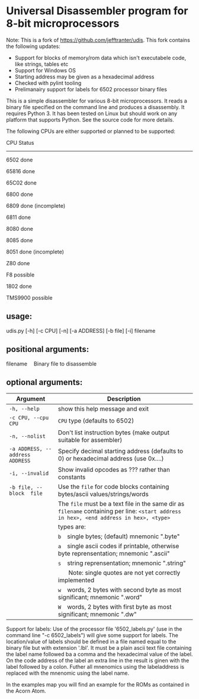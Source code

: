 # Universal Disassembler program for 8-bit microprocessors

Note:
This is a fork of https://github.com/jefftranter/udis. This fork contains the
following updates:
- Support for blocks of memory/rom data which isn't executabele code, like strings, tables etc
- Support for Windows OS
- Starting address may be given as a hexadecimal address
- Checked with pylint tooling
- Prelimanairy support for labels for 6502 processor binary files

This is a simple disassembler for various 8-bit microprocessors. It
reads a binary file specified on the command line and produces a
disassembly. It requires Python 3. It has been tested on Linux but
should work on any platform that supports Python. See the source code
for more details.

The following CPUs are either supported or planned to be supported:

CPU    Status
---    ------

6502    done

65816   done

65C02   done

6800    done

6809    done (incomplete)

6811    done

8080    done

8085    done

8051    done (incomplete)

Z80     done

F8      possible

1802    done

TMS9900 possible


usage:
-----
udis.py [-h] [-c CPU] [-n] [-a ADDRESS] [-b file] [-i] filename

positional arguments:
---------------------

filename &ensp;&ensp;Binary file to disassemble

optional arguments:
------------------

| Argument                | Description                                                      |
|-------------------------|------------------------------------------------------------------|
| `-h, --help`        | show this help message and exit                                  |
| `-c CPU, --cpu CPU` | `CPU` type (defaults to 6502)                                      |
| `-n, --nolist`     | Don't list instruction bytes (make output suitable for assembler)|
| `-a ADDRESS, --address ADDRESS` | Specify decimal starting address (defaults to 0) or hexadecimal address (use 0x....)                          |
| `-i, --invalid`     | Show invalid opcodes as ??? rather than constants                |
| `-b file, --block  file` | Use the `file` for code blocks containing bytes/ascii values/strings/words |
|                   | The `file` must be a text file in the same dir as `filename` containing per line: `<start address in hex>, <end address in hex>, <type>` |
|                   | types are: |
|                   | `b` &ensp; single bytes; (default) mnemonic ".byte" |
|                   | `a` &ensp; single ascii codes if printable, otherwise byte reprensentation; mnemonic ".ascii"
|                   | `s` &ensp; string reprensentation; mnemonic ".string"
|                   |&ensp;&ensp;&ensp; Note: single quotes are not yet correctly implemented
|                   | `w` &ensp; words, 2 bytes with second byte as most significant; mnemonic ".word"
|                   | `W` &ensp; words, 2 bytes with first byte as most significant; mnemonic ".dw"


Support for labels:
Use of the processor file '6502_labels.py' (use in the command line "-c 6502_labels") will give some support for labels. 
The location/value of labels should be defined in a file named equal to the binary file but with extension '.lbl'. It
must be a plain ascii text file containing the label name followed ba a comma and the hexadecimal value
of the label. On the code address of the label an extra line in the result is ginen with the label followed by a colon. Futher 
all mnenomics using the labeladdress is replaced with the mnenomic using the label name.

In the examples map you will find an example for the ROMs as contained in the Acorn Atom.
